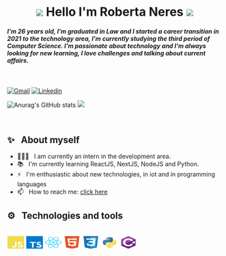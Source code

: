 <h1 align="center">
<img src="https://media.giphy.com/media/hvRJCLFzcasrR4ia7z/giphy.gif" width="28">
Hello I'm Roberta Neres  <img src="https://media.giphy.com/media/12oufCB0MyZ1Go/giphy.gif" width="50">
</h1>

<h5> I'm 26 years old, I'm graduated in Law and I started a career transition in 2021 to the technology area, I'm currently studying the third period of Computer Science. I'm passionate about technology and I'm always looking for new learning, I love challenges and talking about current affairs. </h5> </br>

[![Gmail](https://img.shields.io/badge/-Gmail-c14438?style=for-the-badge&logo=Gmail&logoColor=white)](mailto:robertha07rocha@gmail.com)
[![Linkedin](https://img.shields.io/badge/-LinkedIn-blue?style=for-the-badge&logo=Linkedin&logoColor=white)](https://www.linkedin.com/in/roberta-neres-b09483112/)

![Anurag's GitHub stats](https://github-readme-stats.vercel.app/api?username=robertaner3s&show_icons=true&theme=radical)
<img height="195em" src="https://github-readme-stats.vercel.app/api/top-langs/?username=robertaner3s&layout=compact&langs_count=7&theme=dracula"/>

</br>

## ✨ &nbsp; **About myself**
- 👨🏽‍💻 &nbsp; I am currently an intern in the development area.
- 📚 &nbsp; I'm currently learning ReactJS, NextJS, NodeJS and Python.
- ⚡️ &nbsp; I'm enthusiastic about new technologies, in iot and in programming languages
- 📫 &nbsp; How to reach me: [click here](mailto:Robertha07rocha@gmail.com)


## ⚙️ &nbsp; **Technologies and tools**

<div style="display: inline_block"><br>
  <img align="center" alt="Js" height="30" width="40" src="https://raw.githubusercontent.com/devicons/devicon/master/icons/javascript/javascript-plain.svg">
  <img align="center" alt="Ts" height="30" width="40" src="https://raw.githubusercontent.com/devicons/devicon/master/icons/typescript/typescript-plain.svg">
  <img align="center" alt="React" height="30" width="40" src="https://raw.githubusercontent.com/devicons/devicon/master/icons/react/react-original.svg">
  <img align="center" alt="HTML" height="30" width="40" src="https://raw.githubusercontent.com/devicons/devicon/master/icons/html5/html5-original.svg">
  <img align="center" alt="CSS" height="30" width="40" src="https://raw.githubusercontent.com/devicons/devicon/master/icons/css3/css3-original.svg">
  <img align="center" alt="Python" height="30" width="40" src="https://raw.githubusercontent.com/devicons/devicon/master/icons/python/python-original.svg">
  <img align="center" alt="Csharp" height="30" width="40" src="https://raw.githubusercontent.com/devicons/devicon/master/icons/csharp/csharp-original.svg">
</div>

<!---
RobertaNer3s/RobertaNer3s is a ✨ special ✨ repository because its `README.md` (this file) appears on your GitHub profile.
You can click the Preview link to take a look at your changes.
--->

